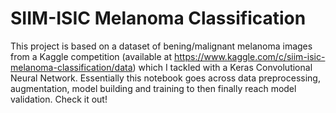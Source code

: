 # SIIM-ISIC Melanoma Classification
This project is based on a dataset of bening/malignant melanoma images from a Kaggle competition (available at https://www.kaggle.com/c/siim-isic-melanoma-classification/data) which I tackled with a Keras Convolutional Neural Network. Essentially this notebook goes across data preprocessing, augmentation, model building and training to then finally reach model validation. Check it out!
